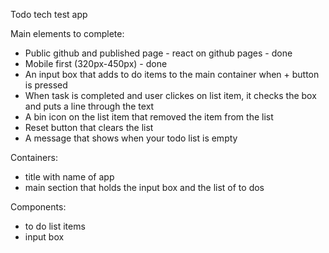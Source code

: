 Todo tech test app

Main elements to complete:

- Public github and published page - react on github pages - done
- Mobile first (320px-450px) - done
- An input box that adds to do items to the main container when + button is pressed
- When task is completed and user clickes on list item, it checks the box and puts a line through the text
- A bin icon on the list item that removed the item from the list
- Reset button that clears the list
- A message that shows when your todo list is empty

Containers:

- title with name of app
- main section that holds the input box and the list of to dos

Components:

- to do list items
- input box

